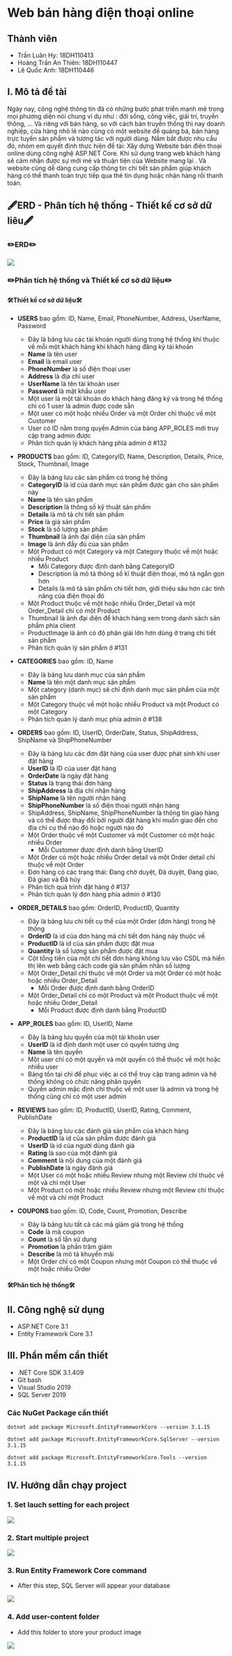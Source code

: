 # Web bán hàng điện thoại online
## Thành viên
- Trần Luân Hy: 18DH110413
- Hoàng Trần An Thiên: 18DH110447
- Lê Quốc Anh: 18DH110446
## I. Mô tả đề tài
  Ngày nay, công nghệ thông tin đã có những bước phát triển mạnh mẽ trong mọi phương diện nói chung ví dụ như : đời sống, công việc, giải trí, truyền thông, ... Và riêng với bán hàng, so với cách bán truyền thống thì nay doanh nghiệp, cửa hàng nhỏ lẻ nào cũng có một website để quáng bá, bán hàng trực tuyến sản phẩm và tương tác với người dùng. Nắm bắt được nhu cầu đó, nhóm em quyết định thực hiện đề tài: Xây dựng Website bán điện thoại online dùng công nghệ ASP.NET Core. Khi sử dụng trang web khách hàng sẽ cảm nhận được sự mới mẻ và thuận tiện của Website mang lại . Và website cũng dễ dàng cung cấp thông tin chi tiết sản phẩm giúp khách hàng có thể thanh toán trực tiếp qua thẻ tín dụng hoặc nhận hàng rồi thanh toán.

## 🖋️ERD - Phân tích hệ thống - Thiết kế cơ sở dữ liêu🖋️
### ✏️ERD✏️
<img src="https://github.com/luanhytran/electro-phone-store/blob/master/image/ERD%20Electro%20Phone%20Store%20CNPM_NC%20(3).jpg" raw="true" />

### ✏️Phân tích hệ thống và Thiết kế cơ sở dữ liệu✏️

#### 🛠️Thiết kế cơ sở dữ liệu🛠️

- **USERS**  bao gồm: ID, Name, Email, PhoneNumber, Address, UserName, Password
  - Đây là bảng lưu các tài khoản người dùng trong hệ thống khi thuộc về mỗi một khách hàng khi khách hàng đăng ký tài khoản
  - **Name** là tên user
  - **Email** là email user
  - **PhoneNumber** là số điện thoại user
  - **Address** là địa chỉ user
  - **UserName** là tên tài khoản user
  - **Password** là mật khẩu user
  - Một user là một tài khoản do khách hàng đăng ký và trong hệ thống chỉ có 1 user là admin được code sẵn
  - Một user có một hoặc nhiều Order và một Order chỉ thuộc về một Customer
  - User có ID nằm trong quyền Admin của bảng APP_ROLES mới truy cập trang admin được
  - Phân tích quản lý khách hàng phía admin ở #132 

- **PRODUCTS** bao gồm: ID, CategoryID, Name, Description, Details, Price, Stock, Thumbnail, Image
  - Đây là bảng lưu các sản phẩm có trong hệ thống
  - **CategoryID** là id của danh mục sản phẩm được gán cho sản phẩm này
  - **Name** là tên sản phẩm
  - **Description** là thông số kỹ thuật sản phẩm
  - **Details** là mô tả chi tiết sản phẩm
  - **Price** là giá sản phẩm
  - **Stock** là số lượng sản phẩm
  - **Thumbnail** là ảnh đại diện của sản phẩm
  - **Image** là ảnh đầy đủ của sản phẩm
  - Một Product có một Category và một Category thuộc về một hoặc nhiều Product
    - Mỗi Category được định danh bằng CategoryID
    - Description là mô tả thông số kĩ thuật điện thoại, mô tả ngắn gọn hơn
    - Details là mô tả sản phẩm chi tiết hơn, giới thiệu sâu hơn các tính năng của điện thoại đó
  - Một Product thuộc về một hoặc nhiều Order_Detail và một Order_Detail chỉ có một Product
  - Thumbnail là ảnh đại diện để khách hàng xem trong danh sách sản phẩm phía client
  - ProductImage là ảnh có độ phân giải lớn hơn dùng ở trang chi tiết sản phẩm
  - Phân tích quản lý sản phẩm ở #131 

- **CATEGORIES** bao gồm: ID, Name
  - Đây là bảng lưu danh mục của sản phẩm
  - **Name** là tên một danh mục sản phẩm
  - Một category (danh mục) sẽ chỉ định danh mục sản phẩm của một sản phẩm
  - Một Category thuộc về một hoặc nhiều Product và một Product có một Category
  - Phân tích quản lý danh mục phía admin ở #138

- **ORDERS** bao gồm: ID, UserID, OrderDate, Status, ShipAddress, ShipName và ShipPhoneNumber
  - Đây là bảng lưu các đơn đặt hàng của user được phát sinh khi user đặt hàng
  - **UserID** là ID của user đặt hàng
  - **OrderDate** là ngày đặt hàng
  - **Status** là trạng thái đơn hàng
  - **ShipAddress** là địa chỉ nhận hàng
  - **ShipName** là tên người nhận hàng
  - **ShipPhoneNumber** là số điện thoại người nhận hàng
  - ShipAddress, ShipName, ShipPhoneNumber là thông tin giao hàng và có thể được thay đổi bởi người đặt hàng khi muốn giao đến cho địa chỉ cụ thể nào đó hoặc người nào đó 
  - Một Order thuộc về một Customer và một Customer có một hoặc nhiều Order
    - Mỗi Customer được định danh bằng UserID
  - Một Order có một hoặc nhiều Order detail và một Order detail chỉ thuộc về một Order
  - Đơn hàng có các trạng thái: Đang chờ duyệt, Đã duyệt, Đang giao, Đã giao và Đã hủy
  - Phân tích quá trình đặt hàng ở #137 
  - Phân tích quản lý đơn hàng phía admin ở #130 

- **ORDER_DETAILS** bao gồm: OrderID, ProductID, Quantity
  - Đây là bảng lưu chi tiết cụ thể của một Order (đơn hàng) trong  hệ thống
  - **OrderID** là id của đơn hàng mà chi tiết đơn hàng này thuộc về
  - **ProductID** là id của sản phẩm được đặt mua
  - **Quantity** là số lượng sản phẩm được đặt mua
  - Cột tổng tiền của một chi tiết đơn hàng không lưu vào CSDL mà hiển thị lên web bằng cách code giá sản phẩm nhân số lượng
  - Một Order_Detail chỉ thuộc về một Order và một Order có một hoặc hoặc nhiều Order_Detail
    - Mỗi Order được định danh bằng OrderID
  - Một Order_Detail chỉ có một Product và một Product thuộc về một hoặc nhiều Order_Detail
    - Mỗi Product được định danh bằng ProductID 

- **APP_ROLES** bao gồm: ID, UserID, Name
  - Đây là bảng lưu quyền của một tài khoản user
  - **UserID** là id định danh một user có quyền tương ứng
  - **Name** là tên quyền
  - Một user chỉ có một quyền và một quyền có thể thuộc về một hoặc nhiều user
  - Bảng tồn tại chỉ để phục việc ai có thể truy cập trang admin và hệ thống không có chức năng phân quyền
  - Quyền admin mặc định chỉ thuộc về một user là admin và trong hệ thống cũng chỉ có một user admin

- **REVIEWS** bao gồm: ID, ProductID, UserID, Rating, Comment, PublishDate
  - Đây là bảng lưu các đánh giá sản phẩm của khách hàng
  - **ProductID** là id của sản phẩm được đánh giá 
  - **UserID** là id của người dùng đánh giá
  - **Rating** là sao của một đánh giá
  - **Comment** là nội dung của một đánh giá
  - **PublishDate** là ngày đánh giá
  - Một User có một hoặc nhiều Review nhưng một Review chỉ thuộc về một và chỉ một User 
  - Một Product có một hoặc nhiều Review nhưng một Review chỉ thuộc về một và chỉ một Product 

- **COUPONS** bao gồm: ID, Code, Count, Promotion, Describe
  - Đây là bảng lưu tất cả các mã giảm giá trong hệ thống 
  - **Code** là mã coupon
  - **Count** là số lần sử dụng
  - **Promotion** là phần trăm giảm
  - **Describe** là mô tả khuyến mãi
  - Một Order chỉ có một Coupon nhưng một Coupon có thể thuộc về một hoặc nhiều Order

#### 🛠️Phân tích hệ thống🛠️

## II. Công nghệ sử dụng
- ASP.NET Core 3.1
- Entity Framework Core 3.1
## III. Phần mềm cần thiết
- .NET Core SDK 3.1.409
- Git bash
- Visual Studio 2019
- SQL Server 2019
### Các NuGet Package cần thiết
```
dotnet add package Microsoft.EntityFrameworkCore --version 3.1.15
```
```
dotnet add package Microsoft.EntityFrameworkCore.SqlServer --version 3.1.15
```
```
dotnet add package Microsoft.EntityFrameworkCore.Tools --version 3.1.15
```

## IV. Hướng dẫn chạy project
### 1. Set lauch setting for each project
<img src="https://github.com/luanhytran/web-ban-dien-thoai-cnpmnc/blob/master/image/1.set%20launch%20setting%20for%20each%20project.gif">

### 2. Start multiple project
<img src="https://github.com/luanhytran/web-ban-dien-thoai-cnpmnc/blob/master/image/2.%20start%20multiple%20project.gif"> 

### 3. Run Entity Framework Core command
- After this step, SQL Server will appear your database
<img src="https://github.com/luanhytran/web-ban-dien-thoai-cnpmnc/blob/master/image/3.%20setup%20database.gif" >

### 4. Add user-content folder
- Add this folder to store your product image
<img src="https://github.com/luanhytran/electro-phone-store/blob/master/image/4.png">



